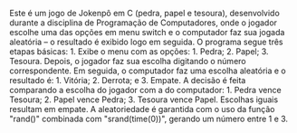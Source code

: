 Este é um jogo de Jokenpô em C (pedra, papel e tesoura), desenvolvido durante a disciplina de Programação de Computadores, onde o jogador escolhe uma das opções em menu switch e o computador faz sua jogada aleatória – o resultado é exibido logo em seguida. O programa segue três etapas básicas: 1. Exibe o menu com as opções: 1. Pedra; 2. Papel; 3. Tesoura. Depois, o jogador faz sua escolha digitando o número correspondente. Em seguida, o computador faz uma escolha aleatória e o resultado é: 1. Vitória; 2. Derrota; e 3. Empate. A decisão é feita comparando a escolha do jogador com a do computador: 1. Pedra vence Tesoura; 2. Papel vence Pedra; 3. Tesoura vence Papel. Escolhas iguais resultam em empate. A aleatoriedade é garantida com o uso da função "rand()" combinada com "srand(time(0))", gerando um número entre 1 e 3.
